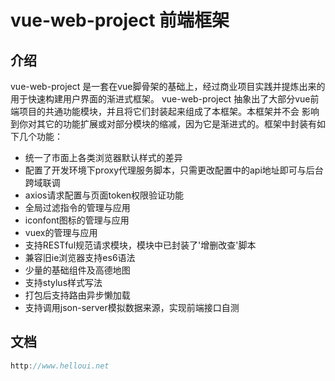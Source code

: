 # vue-web-project 前端框架
## 介绍
vue-web-project 是一套在vue脚骨架的基础上，经过商业项目实践并提炼出来的用于快速构建用户界面的渐进式框架。 vue-web-project 抽象出了大部分vue前端项目的共通功能模块，并且将它们封装起来组成了本框架。本框架并不会 影响到你对其它的功能扩展或对部分模块的缩减，因为它是渐进式的。框架中封装有如下几个功能：
- 统一了市面上各类浏览器默认样式的差异
- 配置了开发环境下proxy代理服务脚本，只需更改配置中的api地址即可与后台跨域联调
- axios请求配置与页面token权限验证功能
- 全局过滤指令的管理与应用
- iconfont图标的管理与应用
- vuex的管理与应用
- 支持RESTful规范请求模块，模块中已封装了'增删改查'脚本
- 兼容旧ie浏览器支持es6语法
- 少量的基础组件及高德地图
- 支持stylus样式写法
- 打包后支持路由异步懒加载
- 支持调用json-server模拟数据来源，实现前端接口自测

## 文档
```javascript
http://www.helloui.net
```
